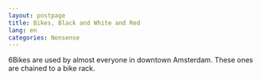 ```yaml
---
layout: postpage
title: Bikes, Black and White and Red
lang: en
categories: Nonsense
---
```

6Bikes are used by almost everyone in downtown Amsterdam. These ones are chained to a bike rack.